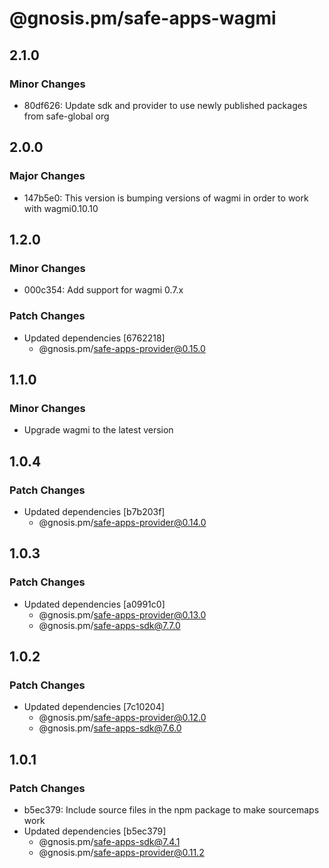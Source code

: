 # @gnosis.pm/safe-apps-wagmi

## 2.1.0

### Minor Changes

- 80df626: Update sdk and provider to use newly published packages from safe-global org

## 2.0.0

### Major Changes

- 147b5e0: This version is bumping versions of wagmi in order to work with wagmi0.10.10

## 1.2.0

### Minor Changes

- 000c354: Add support for wagmi 0.7.x

### Patch Changes

- Updated dependencies [6762218]
  - @gnosis.pm/safe-apps-provider@0.15.0

## 1.1.0

### Minor Changes

- Upgrade wagmi to the latest version

## 1.0.4

### Patch Changes

- Updated dependencies [b7b203f]
  - @gnosis.pm/safe-apps-provider@0.14.0

## 1.0.3

### Patch Changes

- Updated dependencies [a0991c0]
  - @gnosis.pm/safe-apps-provider@0.13.0
  - @gnosis.pm/safe-apps-sdk@7.7.0

## 1.0.2

### Patch Changes

- Updated dependencies [7c10204]
  - @gnosis.pm/safe-apps-provider@0.12.0
  - @gnosis.pm/safe-apps-sdk@7.6.0

## 1.0.1

### Patch Changes

- b5ec379: Include source files in the npm package to make sourcemaps work
- Updated dependencies [b5ec379]
  - @gnosis.pm/safe-apps-sdk@7.4.1
  - @gnosis.pm/safe-apps-provider@0.11.2
